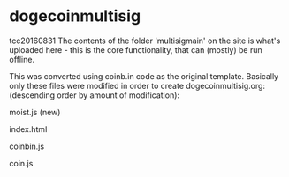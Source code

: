 # dogecoinmultisig

tcc20160831
The contents of the folder 'multisigmain' on the site is what's uploaded here - this is the core functionality, that can (mostly) be run offline.

This was converted using coinb.in code as the original template. Basically only these files were modified in order to create dogecoinmultisig.org: 
(descending order by amount of modification):

moist.js (new)

index.html

coinbin.js

coin.js





